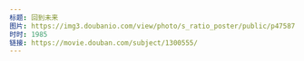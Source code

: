 ```yaml
---
标题: 回到未来
图片: https://img3.doubanio.com/view/photo/s_ratio_poster/public/p475872903.jpg
时时: 1985
链接: https://movie.douban.com/subject/1300555/
---
```

